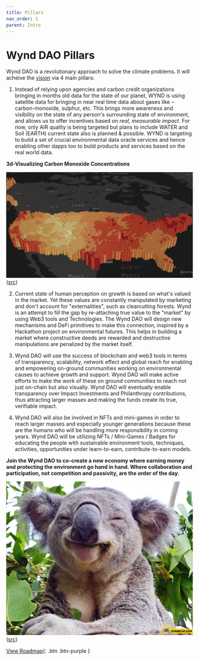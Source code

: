 ```yaml
---
title: Pillars
nav_order: 1
parent: Intro
---
```


# Wynd DAO Pillars

Wynd DAO is a revolutionary approach to solve the climate problems. It will acheive the [vision](/) via 4 main pillars:

1. Instead of relying upon agencies and carbon credit organizations bringing in months old data for the state of our planet, WYND is using satellite data for bringing in near real time data about gases like – carbon-monoxide, sulphur, etc. This brings more awareness and visibility on the state of any person's surrounding state of environment, and allows us to offer incentives based on _real, measurable impact_. For now, only AIR quality is being targeted but plans to include WATER and Soil (EARTH) current state also is planned & possible. WYND is targeting to build a set of crucial environmental data oracle services and hence enabling other dapps too to build products and services based on the real world data.

**3d-Visualizing Carbon Monoxide Concentrations**

![](./imgs/CO2_map.png)
([src](https://emissions-api.org/examples/deck.gl))


2. Current state of human perception on growth is based on what's valued in the market. Yet these values are constantly manipulated by marketing and don't account for "externalities", such as clearcutting forests. Wynd is an attempt to fill the gap by re-attaching true value to the "market" by using Web3 tools and Technologies. The Wynd DAO will design new mechanisms and DeFi primitives to make this connection, inspired by a Hackathon project on environmental futures. This helps in building a market where constructive deeds are rewarded and destructive manipulations are penalized by the market itself.

3. Wynd DAO will use the success of blockchain and web3 tools in terms of transparency, scalability, network effect and global reach for enabling and empowering on-ground communities working on environmental causes to achieve growth and support. Wynd DAO will make active efforts to make the work of these on ground communities to reach not just on-chain but also visually. Wynd DAO will eventually enable transparency over Impact Investments and Philanthropy contributions, thus attracting larger masses and making the funds create its true, verifiable impact.

4. Wynd DAO will also be involved in NFTs and mini-games in order to reach larger masses and especially younger generations because these are the humans who will be handling more responsibility in coming years. Wynd DAO will be utilizing NFTs / Mini-Games / Badges for educating the people with sustainable environment tools, techniques, activities, opportunities under learn-to-earn, contribute-to-earn models.

**Join the Wynd DAO to co-create a new economy where earning money and protecting the environment go hand in hand. Where collaboration and participation, not competition and passivity, are the order of the day.**

![](./imgs/happy-koala-bear.jpeg)
([src](https://starecat.com/happy-koala-bear/))

[View Roadmap](./roadmap){: .btn .btn-purple }

